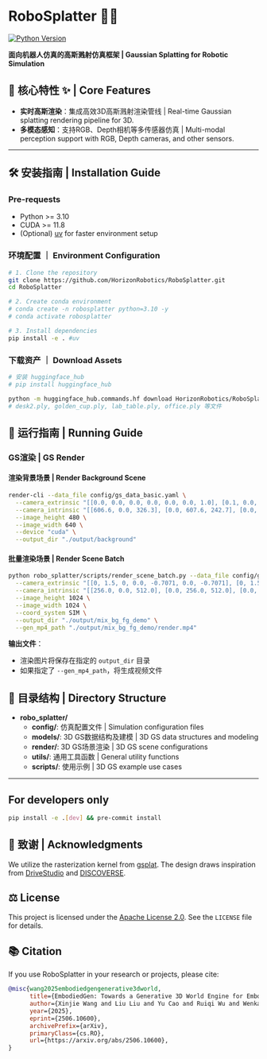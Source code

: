 # RoboSplatter 🤖💫
[![Python Version](https://img.shields.io/badge/python-3.10%2B-blue)]()

**面向机器人仿真的高斯溅射仿真框架 | Gaussian Splatting for Robotic Simulation**


## 🌟 核心特性 ✨ | Core Features

<!-- - **物理精准仿真**：基于MuJoCo的机器人动力学仿真引擎 | Physical-accurate simulation using the MuJoCo physics engine. -->
- **实时高斯渲染**：集成高效3D高斯溅射渲染管线 | Real-time Gaussian splatting rendering pipeline for 3D.
- **多模态感知**：支持RGB、Depth相机等多传感器仿真 | Multi-modal perception support with RGB, Depth cameras, and other sensors.

---

## 🛠️ 安装指南 | Installation Guide

### Pre-requests
- Python >= 3.10
- CUDA >= 11.8
- (Optional) [uv](https://docs.astral.sh/uv/) for faster environment setup

### 环境配置 ｜ Environment Configuration


```sh
# 1. Clone the repository
git clone https://github.com/HorizonRobotics/RoboSplatter.git
cd RoboSplatter

# 2. Create conda environment
# conda create -n robosplatter python=3.10 -y
# conda activate robosplatter

# 3. Install dependencies
pip install -e . #uv

```

### 下载资产 ｜ Download Assets

```sh
# 安装 huggingface_hub
# pip install huggingface_hub

python -m huggingface_hub.commands.hf download HorizonRobotics/RoboSplatter --repo-type dataset --local-dir ./assets
# desk2.ply, golden_cup.ply, lab_table.ply, office.ply 等文件
```

## 🚀 运行指南 | Running Guide

### GS渲染 | GS Render

#### 渲染背景场景 | Render Background Scene
```sh
render-cli --data_file config/gs_data_basic.yaml \
  --camera_extrinsic "[[0.0, 0.0, 0.0, 0.0, 0.0, 0.0, 1.0], [0.1, 0.0, 0.0, 0.0, 0.0, 0.0, 1.0]]" \
  --camera_intrinsic "[[606.6, 0.0, 326.3], [0.0, 607.6, 242.7], [0.0, 0.0, 1.0]]" \
  --image_height 480 \
  --image_width 640 \
  --device "cuda" \
  --output_dir "./output/background"
```

#### 批量渲染场景 | Render Scene Batch
```sh
python robo_splatter/scripts/render_scene_batch.py --data_file config/gs_data_fg_bg_mix.yaml \
  --camera_extrinsic "[[0, 1.5, 0, 0.0, -0.7071, 0.0, -0.7071], [0, 1.5, 0.0, 0.0, -0.5, 0.0, -0.866], [0, 1.5, 0.0, 0.0, -0.2588, 0.0, -0.9659], [0, 1.5, 0.0, 0.0, 0.0, 0.0, -1.0], [0, 1.5, 0.0, 0.0, 0.2588, 0.0, -0.9659], [0, 1.5, 0.0, 0.0, 0.5, 0.0, -0.866], [0, 1.5, 0.0, 0.0, 0.7071, 0.0, -0.7071], [0, 1.5, 0.0, 0.0, 0.866, 0.0, -0.5], [0, 1.5, 0.0, 0.0, 0.9659, 0.0, -0.2588], [0, 1.5, 0.0, 0.0, 1.0, 0.0, 0.0], [0, 1.5, 0.0, 0.0, 0.9659, 0.0, 0.2588], [0, 1.5, 0.0, 0.0, 0.866, 0.0, 0.5],[0, 1.5, 0, 0.0, -0.7071, 0.0, -0.7071]]" \
  --camera_intrinsic "[[256.0, 0.0, 512.0], [0.0, 256.0, 512.0], [0.0, 0.0, 1.0]]" \
  --image_height 1024 \
  --image_width 1024 \
  --coord_system SIM \
  --output_dir "./output/mix_bg_fg_demo" \
  --gen_mp4_path "./output/mix_bg_fg_demo/render.mp4"
```

**输出文件**：
- 渲染图片将保存在指定的 `output_dir` 目录
- 如果指定了 `--gen_mp4_path`，将生成视频文件

## 🚗 目录结构 | Directory Structure

- **robo_splatter/**
  - **config/**: 仿真配置文件 | Simulation configuration files
  - **models/**: 3D GS数据结构及建模 | 3D GS data structures and modeling
  - **render/**: 3D GS场景渲染 | 3D GS scene configurations
  - **utils/**: 通用工具函数 | General utility functions
  - **scripts/**: 使用示例 | 3D GS example use cases
<!-- - **projects/**: 更多综合使用示例 | More comprehensive sim usage examples(Coming Soon) -->
---



## For developers only
```sh
pip install -e .[dev] && pre-commit install
```


## 🙏 致谢 | Acknowledgments

We utilize the rasterization kernel from [gsplat](https://github.com/nerfstudio-project/gsplat).
The design draws inspiration from [DriveStudio](https://github.com/ziyc/drivestudio) and [DISCOVERSE](https://github.com/TATP-233/DISCOVERSE).


## ⚖️ License

This project is licensed under the [Apache License 2.0](LICENSE). See the `LICENSE` file for details.


## 📚 Citation

If you use RoboSplatter in your research or projects, please cite:

```bibtex
@misc{wang2025embodiedgengenerative3dworld,
      title={EmbodiedGen: Towards a Generative 3D World Engine for Embodied Intelligence},
      author={Xinjie Wang and Liu Liu and Yu Cao and Ruiqi Wu and Wenkang Qin and Dehui Wang and Wei Sui and Zhizhong Su},
      year={2025},
      eprint={2506.10600},
      archivePrefix={arXiv},
      primaryClass={cs.RO},
      url={https://arxiv.org/abs/2506.10600},
}
```
